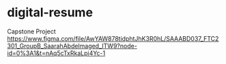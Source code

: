 # digital-resume
Capstone Project 
https://www.figma.com/file/AwYAW878tidphtJhK3R0hL/SAAABD037_FTC2301_GroupB_SaarahAbdelmaged_ITW9?node-id=0%3A1&t=nAq5cTxRkaLpi4Yc-1
